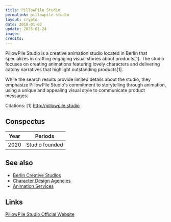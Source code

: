 ```yaml
---
title: PillowPile Studio
permalink: pillowpile-studio
layout: crypto
date: 2018-01-02
update: 2025-01-24
image:
credits:
---
```


PillowPile Studio is a creative animation studio located in Berlin that specializes in crafting engaging visual stories about products[1]. The studio focuses on creating animations featuring lovely characters and delivering catchy narratives that highlight outstanding products[1].

While the search results provide limited details about the studio, they emphasize PillowPile Studio's commitment to storytelling through animation, using a unique and appealing visual style to communicate product messages.

Citations:
[1] http://pillowpile.studio

## Conspectus

| Year | Periods       |
|------|---------------|
| 2020 | Studio founded|

## See also

+ [Berlin Creative Studios](berlin-creative-studios)
+ [Character Design Agencies](character-design-agencies)
+ [Animation Services](animation-services)

## Links

[PillowPile Studio Official Website](https://pillowpile.studio/)
